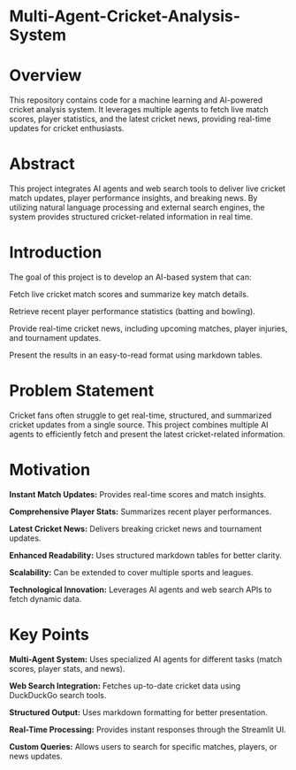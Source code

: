 # Multi-Agent-Cricket-Analysis-System

# Overview
This repository contains code for a machine learning and AI-powered cricket analysis system. It leverages multiple agents to fetch live match scores, player statistics, and the latest cricket news, providing real-time updates for cricket enthusiasts.

# Abstract
This project integrates AI agents and web search tools to deliver live cricket match updates, player performance insights, and breaking news. By utilizing natural language processing and external search engines, the system provides structured cricket-related information in real time.

# Introduction
The goal of this project is to develop an AI-based system that can:

Fetch live cricket match scores and summarize key match details.

Retrieve recent player performance statistics (batting and bowling).

Provide real-time cricket news, including upcoming matches, player injuries, and tournament updates.

Present the results in an easy-to-read format using markdown tables.

# Problem Statement
Cricket fans often struggle to get real-time, structured, and summarized cricket updates from a single source. This project combines multiple AI agents to efficiently fetch and present the latest cricket-related information.

# Motivation
**Instant Match Updates:** Provides real-time scores and match insights.

**Comprehensive Player Stats:** Summarizes recent player performances.

**Latest Cricket News:** Delivers breaking cricket news and tournament updates.

**Enhanced Readability:** Uses structured markdown tables for better clarity.

**Scalability:** Can be extended to cover multiple sports and leagues.

**Technological Innovation:** Leverages AI agents and web search APIs to fetch dynamic data.

# Key Points
**Multi-Agent System:** Uses specialized AI agents for different tasks (match scores, player stats, and news).

**Web Search Integration:** Fetches up-to-date cricket data using DuckDuckGo search tools.

**Structured Output:** Uses markdown formatting for better presentation.

**Real-Time Processing:** Provides instant responses through the Streamlit UI.

**Custom Queries:** Allows users to search for specific matches, players, or news updates.
